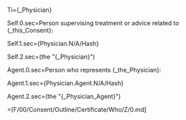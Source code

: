 Ti={_Physician}

Self.0.sec=Person supervising treatment or advice related to {_this_Consent}:

Self.1.sec={Physician.N/A/Hash}

Self.2.sec=(the "{_Physician}")

Agent.0.sec=Person who represents {_the_Physician}:

Agent.1.sec={Physician.Agent.N/A/Hash}

Agent.2.sec=(the "{_Physician_Agent}")

=[F/00/Consent/Outline/Certificate/Who/Z/0.md]
